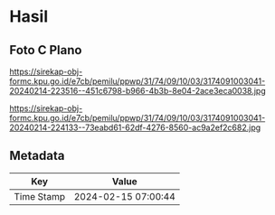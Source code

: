 # Hasil

## Foto C Plano

https://sirekap-obj-formc.kpu.go.id/e7cb/pemilu/ppwp/31/74/09/10/03/3174091003041-20240214-223516--451c6798-b966-4b3b-8e04-2ace3eca0038.jpg

https://sirekap-obj-formc.kpu.go.id/e7cb/pemilu/ppwp/31/74/09/10/03/3174091003041-20240214-224133--73eabd61-62df-4276-8560-ac9a2ef2c682.jpg


## Metadata

| Key        | Value               |
| ---------- | ------------------- |
| Time Stamp | 2024-02-15 07:00:44 |



